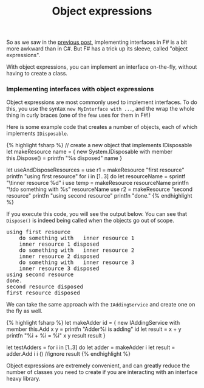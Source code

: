 ﻿---
layout: post
title: "Object expressions"
description: ""
nav: fsharp-types
seriesId: "Object-oriented programming in F#"
seriesOrder: 5
categories: [Object-oriented, Interfaces]
---

So as we saw in the [previous post](/posts/interfaces/), implementing interfaces in F# is a bit more awkward than in C#. But F# has a trick up its sleeve, called "object expressions".

With object expressions, you can implement an interface on-the-fly, without having to create a class.  

### Implementing interfaces with object expressions

Object expressions are most commonly used to implement interfaces. 
To do this, you use the syntax `new MyInterface with ...`, and the wrap the whole thing in curly braces (one of the few uses for them in F#!)

Here is some example code that creates a number of objects, each of which implements `IDisposable`.

{% highlight fsharp %}
// create a new object that implements IDisposable
let makeResource name = 
   { new System.IDisposable 
     with member this.Dispose() = printfn "%s disposed" name }

let useAndDisposeResources = 
    use r1 = makeResource "first resource"
    printfn "using first resource" 
    for i in [1..3] do
        let resourceName = sprintf "\tinner resource %d" i
        use temp = makeResource resourceName 
        printfn "\tdo something with %s" resourceName 
    use r2 = makeResource "second resource"
    printfn "using second resource" 
    printfn "done." 
{% endhighlight %}

If you execute this code, you will see the output below. You can see that `Dispose()` is indeed being called when the objects go out of scope. 

<pre>
using first resource
    do something with   inner resource 1
    inner resource 1 disposed
    do something with   inner resource 2
    inner resource 2 disposed
    do something with   inner resource 3
    inner resource 3 disposed
using second resource
done.
second resource disposed
first resource disposed
</pre>

We can take the same approach with the `IAddingService` and create one on the fly as well.

{% highlight fsharp %}
let makeAdder id = 
   { new IAddingService with 
     member this.Add x y =
         printfn "Adder%i is adding" id 
         let result = x + y   
         printfn "%i + %i = %i" x y result 
         result 
         }

let testAdders = 
    for i in [1..3] do
        let adder = makeAdder i
        let result = adder.Add i i 
        () //ignore result
{% endhighlight %}

Object expressions are extremely convenient, and can greatly reduce the number of classes you need to create if you are interacting with an interface heavy library.
